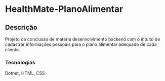 # HealthMate-PlanoAlimentar

## Descrição
Projeto de conclusao de materia desenvolvimento backend com o intuito de cadastrar informações pessoais para o plano alimentar adequado de cada cliente.

### Tecnologias 
Dotnet, HTML, CSS

